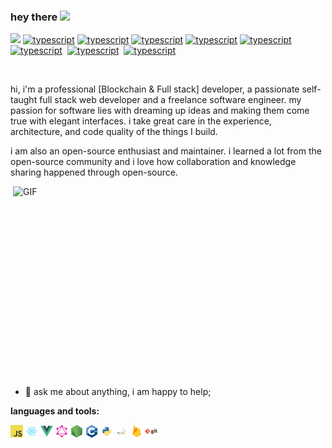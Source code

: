 ### hey there <img src="https://media.giphy.com/media/hvRJCLFzcasrR4ia7z/giphy.gif" width="25px">
![](https://visitor-badge.glitch.me/badge?page_id=coollerwind.coollerwind)
[![typescript](https://img.shields.io/badge/Blockchain-Expert-0063b0.svg?logo=blockchain&logoWidth=20)](https://github.com/coollerwind)
[![typescript](https://img.shields.io/badge/Solidity-Expert-0063b0.svg?logo=solidity&logoWidth=20)](https://github.com/coollerwind)
[![typescript](https://img.shields.io/badge/React-Expert-0063b0.svg?logo=react&logoWidth=20)](https://github.com/coollerwind)
[![typescript](https://img.shields.io/badge/React_Native-Expert-0063b0.svg?logo=react&logoWidth=20)](https://github.com/coollerwind)
[![typescript](https://img.shields.io/badge/Node-Expert-0063b0.svg?logo=node.js&logoWidth=20)](https://github.com/coollerwind)&nbsp;
[![typescript](https://img.shields.io/badge/Firebase-Expert-0063b0.svg?logo=firebase&logoWidth=20)](https://github.com/coollerwind)&nbsp;
[![typescript](https://img.shields.io/badge/Laravel-Expert-e64a32.svg?logo=laravel&logoWidth=20)](https://github.com/coollerwind)&nbsp;
[![typescript](https://img.shields.io/badge/Spring-Expert-26b547.svg?logo=spring&logoWidth=20)](https://github.com/coollerwind)&nbsp;

<br />

hi, i'm a professional [Blockchain & Full stack] developer, a passionate self-taught full stack web developer and a freelance software engineer. my passion for software lies with dreaming up ideas and making them come true with elegant interfaces. i take great care in the experience, architecture, and code quality of the things I build.

i am also an open-source enthusiast and maintainer. i learned a lot from the open-source community and i love how collaboration and knowledge sharing happened through open-source.


  <img align="right" alt="GIF" src="https://github.com/abhisheknaiidu/abhisheknaiidu/blob/master/code.gif?raw=true" width="500" height="320" />
  
- 💬 ask me about anything, i am happy to help;

**languages and tools:**  

<code><img height="20" src="https://raw.githubusercontent.com/github/explore/80688e429a7d4ef2fca1e82350fe8e3517d3494d/topics/javascript/javascript.png"></code>
<code><img height="20" src="https://raw.githubusercontent.com/github/explore/80688e429a7d4ef2fca1e82350fe8e3517d3494d/topics/react/react.png"></code>
<code><img height="20" src="https://raw.githubusercontent.com/github/explore/80688e429a7d4ef2fca1e82350fe8e3517d3494d/topics/vue/vue.png"></code>
<code><img height="20" src="https://raw.githubusercontent.com/github/explore/5c058a388828bb5fde0bcafd4bc867b5bb3f26f3/topics/graphql/graphql.png"></code>
<code><img height="20" src="https://raw.githubusercontent.com/github/explore/80688e429a7d4ef2fca1e82350fe8e3517d3494d/topics/nodejs/nodejs.png"></code>
<code><img height="20" src="https://raw.githubusercontent.com/github/explore/80688e429a7d4ef2fca1e82350fe8e3517d3494d/topics/cpp/cpp.png"></code>
<code><img height="20" src="https://raw.githubusercontent.com/github/explore/80688e429a7d4ef2fca1e82350fe8e3517d3494d/topics/python/python.png"></code>
<code><img height="20" src="https://raw.githubusercontent.com/github/explore/80688e429a7d4ef2fca1e82350fe8e3517d3494d/topics/mysql/mysql.png"></code>
<code><img height="20" src="https://raw.githubusercontent.com/github/explore/80688e429a7d4ef2fca1e82350fe8e3517d3494d/topics/firebase/firebase.png"></code>
<code><img height="20" src="https://raw.githubusercontent.com/github/explore/80688e429a7d4ef2fca1e82350fe8e3517d3494d/topics/git/git.png"></code>




